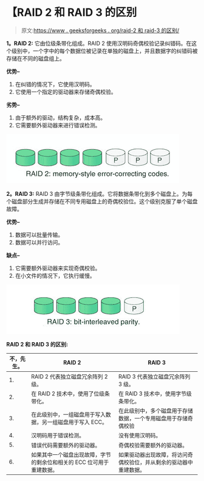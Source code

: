 # 【RAID 2 和 RAID 3 的区别

> 原文:[https://www . geeksforgeeks . org/raid-2 和 raid-3 的区别/](https://www.geeksforgeeks.org/difference-between-raid-2-and-raid-3/)

**1。RAID 2:**
它由位级条带化组成。RAID 2 使用汉明码奇偶校验记录纠错码。在这个级别中，一个字中的每个数据位被记录在单独的磁盘上，并且数据字的纠错码被存储在不同的磁盘组上。

**优势–**

1.  在纠错的情况下，它使用汉明码。
2.  它使用一个指定的驱动器来存储奇偶校验。

**劣势–**

1.  由于额外的驱动，结构复杂，成本高。
2.  它需要额外驱动器来进行错误检测。

![](img/17f6553bc609b5d4a7e94e903e1737d8.png)

**2。RAID 3:**
RAID 3 由字节级条带化组成。它将数据条带化到多个磁盘上。为每个磁盘部分生成并存储在不同专用磁盘上的奇偶校验位。这个级别克服了单个磁盘故障。

**优势–**

1.  数据可以批量传输。
2.  数据可以并行访问。

**缺点–**

1.  它需要额外驱动器来实现奇偶校验。
2.  在小文件的情况下，它执行缓慢。

![](img/98b342a6f97e110ea14b4d2ca12fd1f9.png)

**RAID 2 和 RAID 3 的区别:**

<center>

| 不，先生。 | RAID 2 | RAID 3 |
| --- | --- | --- |
| 1. | RAID 2 代表独立磁盘冗余阵列 2 级。 | RAID 3 代表独立磁盘冗余阵列 3 级。 |
| 2. | 在 RAID 2 技术中，使用了位级条带化。 | 在 RAID 3 技术中，使用字节级条带化。 |
| 3. | 在此级别中，一组磁盘用于写入数据，另一组磁盘用于写入 ECC。 | 在此级别中，多个磁盘用于存储数据，一个专用磁盘用于存储奇偶校验 |
| 4. | 汉明码用于错误检测。 | 没有使用汉明码。 |
| 5. | 错误代码需要额外的驱动器。 | 奇偶校验需要额外的驱动器。 |
| 6. | 如果其中一个磁盘出现故障，字节的剩余位和相关的 ECC 位可用于重建数据。 | 如果驱动器出现故障，将访问奇偶校验位，并从剩余的驱动器中重建数据。 |

</center>